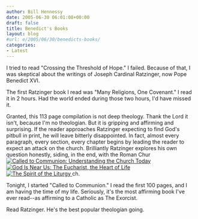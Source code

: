 ```yaml
---
author: Bill Hennessy
date: 2005-06-30 06:01:08+00:00
draft: false
title: Benedict's Books
layout: blog
#url: e/2005/06/30/benedicts-books/
categories:
- Latest
---
```


I tried to read "Crossing the Threshold of Hope."  I failed.  Because of that, I was skeptical about the writings of Joseph Cardinal Ratzinger, now Pope Benedict XVI.

The first Ratzinger book I read was "Many Religions, One Covenant."  I read it in 2 hours.  Had the world ended during those two hours, I'd have missed it.

Granted, this 113 page compilation is not deep theology.  Thank the Lord it isn't, because I'm no theologian.  But it is gripping and affirming and surprising.  If the reader approaches Ratzinger expecting to find God's pitbull in print, he will leave bitterly disappointed.  In fact, almost every paragraph, every section, every chapter begins by leading the reader to expect an attack on the church.  Brilliantly Ratzinger explores his own question honestly, siding, in the end, with the Roman Chur[![Called to Communion: Understanding the Church Today](https://images.amazon.com/images/P/0898705789.01._SCMZZZZZZZ_.jpg)
](https://www.amazon.com/exec/obidos/redirect?tag=manalangcom-20%26link_code=xm2%26camp=2025%26creative=165953%26path=https://www.amazon.com/gp/redirect.html%253fASIN=0898705789%2526tag=manalangcom-20%2526lcode=xm2%2526cID=2025%2526ccmID=165953%2526location=/o/ASIN/0898705789%25253FSubscriptionId=0EMV44A9A5YT1RVDGZ82)[![God Is Near Us: The Eucharist, the Heart of Life](https://images.amazon.com/images/P/0898709628.01._SCMZZZZZZZ_.jpg)
](https://www.amazon.com/exec/obidos/redirect?tag=manalangcom-20%26link_code=xm2%26camp=2025%26creative=165953%26path=https://www.amazon.com/gp/redirect.html%253fASIN=0898709628%2526tag=manalangcom-20%2526lcode=xm2%2526cID=2025%2526ccmID=165953%2526location=/o/ASIN/0898709628%25253FSubscriptionId=0EMV44A9A5YT1RVDGZ82)[![The Spirit of the Liturgy](https://images.amazon.com/images/P/0898707846.01._SCMZZZZZZZ_.jpg)
](https://www.amazon.com/exec/obidos/redirect?tag=manalangcom-20%26link_code=xm2%26camp=2025%26creative=165953%26path=https://www.amazon.com/gp/redirect.html%253fASIN=0898707846%2526tag=manalangcom-20%2526lcode=xm2%2526cID=2025%2526ccmID=165953%2526location=/o/ASIN/0898707846%25253FSubscriptionId=0EMV44A9A5YT1RVDGZ82)ch.

Tonight, I started "Called to Communion."  I read the first 100 pages, and I am having the time of my life.  Seriously, it's the most affirming book I've ever read--as affirming to a Catholic as The Exorcist.

Read Ratzinger.  He's the best popular theologian going.  
